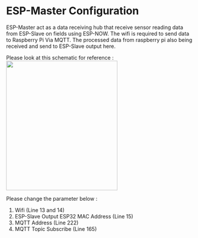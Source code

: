 # ESP-Master Configuration

ESP-Master act as a data receiving hub that receive sensor reading data from ESP-Slave on fields using ESP-NOW. The wifi is required to send data to Raspberry Pi Via MQTT. The processed data from raspberry pi also being received and send to ESP-Slave output here.

Please look at this schematic for reference : <br />
<img src="https://github.com/KevinNath01/Shallot-Monitoring-System-with-Fuzzy-Loggic/blob/main/Information/ESP-Master.png" width=300 height=350>

Please change the parameter below :
1. Wifi (Line 13 and 14)
2. ESP-Slave Output ESP32 MAC Address (Line 15)
3. MQTT Address (Line 222)
4. MQTT Topic Subscribe (Line 165)
